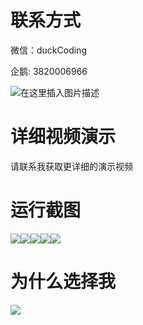 # 联系方式

微信：duckCoding

企鹅: 3820006966

![在这里插入图片描述](http://upload.cxycsx.vip/91ab4bcb4f2c4c6db86365bb6d6e9c62.jpeg)

# 详细视频演示

请联系我获取更详细的演示视频

# 运行截图

![](http://www.bysj52.com/uploadfile/ueditor/image/202306/%E6%AF%95%E8%AE%BEssm342%E5%9F%BA%E4%BA%8ESSM%E7%9A%84%E5%AE%A0%E7%89%A9%E9%A2%86%E5%85%BB%E7%B3%BB%E7%BB%9F%E6%AF%95%E4%B8%9A%E8%AE%BE%E8%AE%A1/1.png)![](http://www.bysj52.com/uploadfile/ueditor/image/202306/%E6%AF%95%E8%AE%BEssm342%E5%9F%BA%E4%BA%8ESSM%E7%9A%84%E5%AE%A0%E7%89%A9%E9%A2%86%E5%85%BB%E7%B3%BB%E7%BB%9F%E6%AF%95%E4%B8%9A%E8%AE%BE%E8%AE%A1/4.png)![](http://www.bysj52.com/uploadfile/ueditor/image/202306/%E6%AF%95%E8%AE%BEssm342%E5%9F%BA%E4%BA%8ESSM%E7%9A%84%E5%AE%A0%E7%89%A9%E9%A2%86%E5%85%BB%E7%B3%BB%E7%BB%9F%E6%AF%95%E4%B8%9A%E8%AE%BE%E8%AE%A1/2.png)![](http://www.bysj52.com/uploadfile/ueditor/image/202306/%E6%AF%95%E8%AE%BEssm342%E5%9F%BA%E4%BA%8ESSM%E7%9A%84%E5%AE%A0%E7%89%A9%E9%A2%86%E5%85%BB%E7%B3%BB%E7%BB%9F%E6%AF%95%E4%B8%9A%E8%AE%BE%E8%AE%A1/3.png)![](http://www.bysj52.com/uploadfile/ueditor/image/202306/%E6%AF%95%E8%AE%BEssm342%E5%9F%BA%E4%BA%8ESSM%E7%9A%84%E5%AE%A0%E7%89%A9%E9%A2%86%E5%85%BB%E7%B3%BB%E7%BB%9F%E6%AF%95%E4%B8%9A%E8%AE%BE%E8%AE%A1/5.png)

# 为什么选择我

![](http://upload.cxycsx.vip/%E7%A8%8B%E5%BA%8F%E8%AE%BE%E8%AE%A1.png)

